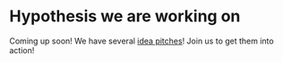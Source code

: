 # Hypothesis we are working on

Coming up soon! We have several [idea pitches](kick-off.md)! Join us to get them into action! 
